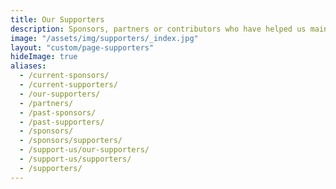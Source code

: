 ```yaml
---
title: Our Supporters
description: Sponsors, partners or contributors who have helped us maintain the largest Latinx in Tech community.
image: "/assets/img/supporters/_index.jpg"
layout: "custom/page-supporters"
hideImage: true
aliases:
  - /current-sponsors/
  - /current-supporters/
  - /our-supporters/
  - /partners/
  - /past-sponsors/
  - /past-supporters/
  - /sponsors/
  - /sponsors/supporters/
  - /support-us/our-supporters/
  - /support-us/supporters/
  - /supporters/
---
```

